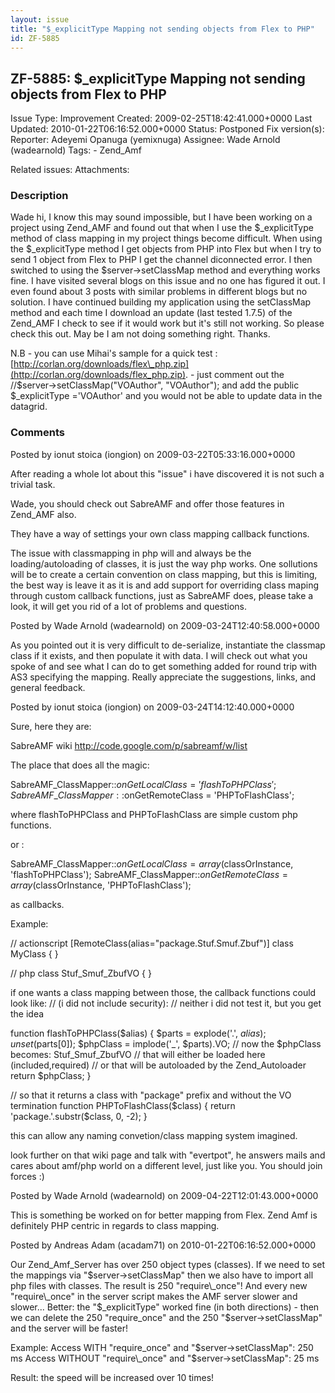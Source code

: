 ```yaml
---
layout: issue
title: "$_explicitType Mapping not sending objects from Flex to PHP"
id: ZF-5885
---
```


ZF-5885: $\_explicitType Mapping not sending objects from Flex to PHP
---------------------------------------------------------------------

 Issue Type: Improvement Created: 2009-02-25T18:42:41.000+0000 Last Updated: 2010-01-22T06:16:52.000+0000 Status: Postponed Fix version(s): 
 Reporter:  Adeyemi Opanuga (yemixnuga)  Assignee:  Wade Arnold (wadearnold)  Tags: - Zend\_Amf
 
 Related issues: 
 Attachments: 
### Description

Wade hi, I know this may sound impossible, but I have been working on a project using Zend\_AMF and found out that when I use the $\_explicitType method of class mapping in my project things become difficult. When using the $\_explicitType method I get objects from PHP into Flex but when I try to send 1 object from Flex to PHP I get the channel diconnected error. I then switched to using the $server->setClassMap method and everything works fine. I have visited several blogs on this issue and no one has figured it out. I even found about 3 posts with similar problems in different blogs but no solution. I have continued building my application using the setClassMap method and each time I download an update (last tested 1.7.5) of the Zend\_AMF I check to see if it would work but it's still not working. So please check this out. May be I am not doing something right. Thanks.

N.B - you can use Mihai's sample for a quick test : [http://corlan.org/downloads/flex\_php.zip](http://corlan.org/downloads/flex_php.zip). - just comment out the //$server->setClassMap("VOAuthor", "VOAuthor"); and add the public $\_explicitType ='VOAuthor' and you would not be able to update data in the datagrid.

 

 

### Comments

Posted by ionut stoica (iongion) on 2009-03-22T05:33:16.000+0000

After reading a whole lot about this "issue" i have discovered it is not such a trivial task.

Wade, you should check out SabreAMF and offer those features in Zend\_AMF also.

They have a way of settings your own class mapping callback functions.

The issue with classmapping in php will and always be the loading/autoloading of classes, it is just the way php works. One sollutions will be to create a certain convention on class mapping, but this is limiting, the best way is leave it as it is and add support for overriding class maping through custom callback functions, just as SabreAMF does, please take a look, it will get you rid of a lot of problems and questions.

 

 

Posted by Wade Arnold (wadearnold) on 2009-03-24T12:40:58.000+0000

As you pointed out it is very difficult to de-serialize, instantiate the classmap class if it exists, and then populate it with data. I will check out what you spoke of and see what I can do to get something added for round trip with AS3 specifying the mapping. Really appreciate the suggestions, links, and general feedback.

 

 

Posted by ionut stoica (iongion) on 2009-03-24T14:12:40.000+0000

Sure, here they are:

SabreAMF wiki <http://code.google.com/p/sabreamf/w/list>

The place that does all the magic:

SabreAMF\_ClassMapper::$onGetLocalClass = 'flashToPHPClass'; SabreAMF\_ClassMapper::$onGetRemoteClass = 'PHPToFlashClass';

where flashToPHPClass and PHPToFlashClass are simple custom php functions.

or :

SabreAMF\_ClassMapper::$onGetLocalClass = array($classOrInstance, 'flashToPHPClass'); SabreAMF\_ClassMapper::$onGetRemoteClass =array($classOrInstance, 'PHPToFlashClass');

as callbacks.

Example:

// actionscript [RemoteClass(alias="package.Stuf.Smuf.Zbuf")] class MyClass { }

// php class Stuf\_Smuf\_ZbufVO { }

if one wants a class mapping between those, the callback functions could look like: // (i did not include security): // neither i did not test it, but you get the idea

function flashToPHPClass($alias) { $parts = explode('.', $alias); unset($parts[0]); $phpClass = implode('\_', $parts).VO; // now the $phpClass becomes: Stuf\_Smuf\_ZbufVO // that will either be loaded here (included,required) // or that will be autoloaded by the Zend\_Autoloader return $phpClass; }

// so that it returns a class with "package" prefix and without the VO termination function PHPToFlashClass($class) { return 'package.'.substr($class, 0, -2); }

this can allow any naming convetion/class mapping system imagined.

look further on that wiki page and talk with "evertpot", he answers mails and cares about amf/php world on a different level, just like you. You should join forces :)

 

 

Posted by Wade Arnold (wadearnold) on 2009-04-22T12:01:43.000+0000

This is something be worked on for better mapping from Flex. Zend Amf is definitely PHP centric in regards to class mapping.

 

 

Posted by Andreas Adam (acadam71) on 2010-01-22T06:16:52.000+0000

Our Zend\_Amf\_Server has over 250 object types (classes). If we need to set the mappings via "$server->setClassMap" then we also have to import all php files with classes. The result is 250 "require\_once"! And every new "require\_once" in the server script makes the AMF server slower and slower... Better: the "$\_explicitType" worked fine (in both directions) - then we can delete the 250 "require\_once" and the 250 "$server->setClassMap" and the server will be faster!

Example: Access WITH "require\_once" and "$server->setClassMap": 250 ms Access WITHOUT "require\_once" and "$server->setClassMap": 25 ms

Result: the speed will be increased over 10 times!

 

 